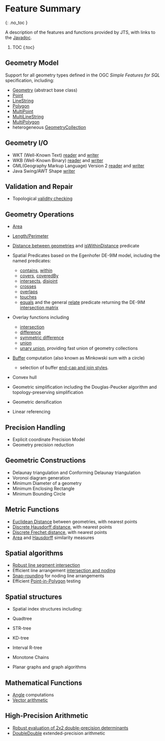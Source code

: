 # Feature Summary
{: .no_toc }

A description of the features and functions provided by
JTS, with links to the
[Javadoc](javadoc/index.html).

1. TOC
{:toc}


## Geometry Model

Support for all geometry types defined in the OGC *Simple Features for SQL* specification,
including:

* [Geometry](javadoc/org/locationtech/jts/geom/Geometry.html) (abstract base class)
* [Point](javadoc/org/locationtech/jts/geom/Point.html)
* [LineString](javadoc/org/locationtech/jts/geom/LineString.html)
* [Polygon](javadoc/org/locationtech/jts/geom/Polygon.html)
* [MultiPoint](javadoc/org/locationtech/jts/geom/MultiPoint.html)
* [MultiLineString](javadoc/org/locationtech/jts/geom/MultiLineString.html)
* [MultiPolygon](javadoc/org/locationtech/jts/geom/MultiPolygon.html)
* heterogeneous [GeometryCollection](javadoc/org/locationtech/jts/geom/GeometryCollection.html)

## Geometry I/O

* WKT (Well-Known Text)
  [reader](javadoc/org/locationtech/jts/io/WKTReader.html)
  and [writer](javadoc/org/locationtech/jts/io/WKTWriter.html)
* WKB (Well-Known Binary)
  [reader](javadoc/org/locationtech/jts/io/WKBReader.html)
  and [writer](javadoc/org/locationtech/jts/io/WKBWriter.html)
* GML(Geography Markup Language) Version 2
  [reader](javadoc/org/locationtech/jts/io/gml2/GMLReader.html)
  and [writer](javadoc/org/locationtech/jts/io/gml2/GMLWriter.html)
* Java Swing/AWT Shape [writer](javadoc/org/locationtech/jts/awt/package-summary.html)

## Validation and Repair

* Topological [validity checking](javadoc/org/locationtech/jts/geom/Geometry.html#isValid())

## Geometry Operations

* [Area](javadoc/org/locationtech/jts/geom/Geometry.html#getArea())
* [Length/Perimeter](javadoc/org/locationtech/jts/geom/Geometry.html#getLength())
* [Distance between geometries](javadoc/org/locationtech/jts/geom/Geometry.html#distance(org.locationtech.jts.geom.Geometry))
and
[isWithinDistance](javadoc/org/locationtech/jts/geom/Geometry.html#isWithinDistance(org.locationtech.jts.geom.Geometry,%20double))
 predicate
* Spatial Predicates based on the Egenhofer DE-9IM model, including the named predicates:
  * [contains](javadoc/org/locationtech/jts/geom/Geometry.html#contains(org.locationtech.jts.geom.Geometry)),
    [within](javadoc/org/locationtech/jts/geom/Geometry.html#within(org.locationtech.jts.geom.Geometry))
  * [covers](javadoc/org/locationtech/jts/geom/Geometry.html#covers(org.locationtech.jts.geom.Geometry)),
    [coveredBy](javadoc/org/locationtech/jts/geom/Geometry.html#coveredBy(org.locationtech.jts.geom.Geometry))
  * [intersects](javadoc/org/locationtech/jts/geom/Geometry.html#intersects(org.locationtech.jts.geom.Geometry)),
    [disjoint](javadoc/org/locationtech/jts/geom/Geometry.html#disjoint(org.locationtech.jts.geom.Geometry))
  * [crosses](javadoc/org/locationtech/jts/geom/Geometry.html#crosses(org.locationtech.jts.geom.Geometry))
  * [overlaps](javadoc/org/locationtech/jts/geom/Geometry.html#overlaps(org.locationtech.jts.geom.Geometry))
  * [touches](javadoc/org/locationtech/jts/geom/Geometry.html#touches(org.locationtech.jts.geom.Geometry))
  * [equals](javadoc/org/locationtech/jts/geom/Geometry.html#equals(org.locationtech.jts.geom.Geometry))
and the general
[relate](javadoc/org/locationtech/jts/geom/Geometry.html#relate(org.locationtech.jts.geom.Geometry))
 predicate returning the DE-9IM
[intersection matrix](javadoc/org/locationtech/jts/geom/IntersectionMatrix.html)

* Overlay functions including

  * [intersection](javadoc/org/locationtech/jts/geom/Geometry.html#intersection(org.locationtech.jts.geom.Geometry))
  * [difference](javadoc/org/locationtech/jts/geom/Geometry.html#difference(org.locationtech.jts.geom.Geometry))
  * [symmetric difference](javadoc/org/locationtech/jts/geom/Geometry.html#symDifference(org.locationtech.jts.geom.Geometry))
  * [union](javadoc/org/locationtech/jts/geom/Geometry.html#union(org.locationtech.jts.geom.Geometry))
  * [unary union](javadoc/org/locationtech/jts/geom/Geometry.html#union()), providing fast union of geometry collections

* [Buffer](javadoc/org/locationtech/jts/geom/Geometry.html#buffer(double))
  computation (also known as Minkowski sum with a circle)
  * selection of buffer [end-cap and join styles](javadoc/org/locationtech/jts/geom/Geometry.html#buffer(double,%20int,%20int)).

* [](javadoc/org/locationtech/jts/geom/Geometry.html#convexHull())Convex hull
* [](javadoc/org/locationtech/jts/simplify/package-summary.html)Geometric simplification
including the
[](javadoc/org/locationtech/jts/simplify/DouglasPeuckerSimplifier.html)
Douglas-Peucker algorithm
and
[](javadoc/org/locationtech/jts/simplify/TopologyPreservingSimplifier.html)
topology-preserving simplification
* Geometric [](javadoc/org/locationtech/jts/densify/Densifier.html)densification
* [](javadoc/org/locationtech/jts/linearref/package-summary.html)Linear referencing


## Precision Handling

* Explicit coordinate
[](javadoc/org/locationtech/jts/geom/PrecisionModel.html)Precision Model
* Geometry precision reduction


## Geometric Constructions

* [](javadoc/org/locationtech/jts/triangulate/DelaunayTriangulationBuilder.html)
Delaunay triangulation
and
[](javadoc/org/locationtech/jts/triangulate/ConformingDelaunayTriangulationBuilder.html)
Conforming Delaunay triangulation
* [](javadoc/org/locationtech/jts/triangulate/VoronoiDiagramBuilder.html)
Voronoi diagram generation
* [](javadoc/org/locationtech/jts/algorithm/MinimumDiameter.html)
Minimum Diameter
of a geometry
* [](javadoc/org/locationtech/jts/algorithm/MinimumDiameter.html#getMinimumRectangle())
Minimum Enclosing Rectangle
* [](javadoc/org/locationtech/jts/algorithm/MinimumBoundingCircle.html)
Minimum Bounding Circle


## Metric Functions

* [Euclidean Distance](javadoc/org/locationtech/jts/operation/distance/DistanceOp.html) between geometries, with nearest points
* [Discrete Hausdorff distance](javadoc/org/locationtech/jts/algorithm/distance/DiscreteHausdorffDistance.html), with nearest points
* [Discrete Frechet distance](javadoc/org/locationtech/jts/algorithm/distance/DiscreteFrechetDistance.html), with nearest points
* [Area](javadoc/org/locationtech/jts/algorithm/match/AreaSimilarityMeasure.html) and
[Hausdorff](javadoc/org/locationtech/jts/algorithm/match/HausdorffSimilarityMeasure.html)
similarity measures


## Spatial algorithms

* [Robust line segment intersection](javadoc/org/locationtech/jts/algorithm/RobustLineIntersector.html)
* Efficient line arrangement
[intersection and noding](javadoc/org/locationtech/jts/noding/package-summary.html)
* [Snap-rounding](javadoc/org/locationtech/jts/noding/snapround/package-summary.html)
 for noding line arrangements
* Efficient [Point-in-Polygon](javadoc/org/locationtech/jts/algorithm/locate/package-summary.html) testing


## Spatial structures

* Spatial index structures including:

* [](javadoc/org/locationtech/jts/index/quadtree/Quadtree.html)Quadtree
* [](javadoc/org/locationtech/jts/index/strtree/STRtree.html)STR-tree
* [](javadoc/org/locationtech/jts/index/kdtree/KdTree.html)KD-tree
* [](javadoc/org/locationtech/jts/index/intervalrtree/package-summary.html)Interval R-tree
* [](javadoc/org/locationtech/jts/index/chain/package-summary.html)Monotone Chains

* [](javadoc/org/locationtech/jts/planargraph/PlanarGraph.html)Planar graphs
and [](javadoc/org/locationtech/jts/planargraph/algorithm/package-summary.html)graph algorithms



## Mathematical Functions

* [Angle](javadoc/org/locationtech/jts/algorithm/Angle.html) computations
* [Vector arithmetic](javadoc/org/locationtech/jts/algorithm/VectorMath.html)


## High-Precision Arithmetic

* [Robust evaluation of 2x2 double-precision determinants](javadoc/org/locationtech/jts/algorithm/RobustDeterminant.html)
* [DoubleDouble](javadoc/org/locationtech/jts/math/DD.html) extended-precision arithmetic
